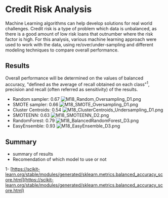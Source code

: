 # Credit Risk Analysis

Machine Learning algorithms can help develop solutions for real world challenges. Credit risk is a type of problem which data is unbalanced, as there is a good amount of low risk loans that outnumber where the risk factor is high. For this analysis, various machine learning approach were used to work with the data, using re/over/under-sampling and different modeling techniques to compare overall performance. 

## Results 

Overall performance will be determined on the values of balanced accuracy, "defined as the average of recall obtained on each class"<sup>1</sup>, precision and recall (often referred as sensitivity) of the results.

- Random sampler: 0.67
![M18_Random_Oversampling_D1.png](M18_Random_Oversampling_D1.png)
- SMOTE sampler: 0.66
![M18_SMOTE_Oversampling_D1.png](M18_SMOTE_Oversampling_D1.png)
- Cluster Centroids: 0.54
![M18_ClusterCentroids_Undersampling_D1.png](M18_ClusterCentroids_Undersampling_D1.png)
- SMOTEENN: 0.63
![M18_SMOTEENN_D2.png](M18_SMOTEENN_D2.png)
- RandomForest: 0.79
![M18_BalancedRandomForest_D3.png](M18_BalancedRandomForest_D3.png)
- EasyEnsemble: 0.93
![M18_EasyEnsemble_D3.png](M18_EasyEnsemble_D3.png)


## Summary 

- summary of results 
- Recomendation of which model to use or not 


1- [https://scikit-learn.org/stable/modules/generated/sklearn.metrics.balanced_accuracy_score.html](https://scikit-learn.org/stable/modules/generated/sklearn.metrics.balanced_accuracy_score.html)
